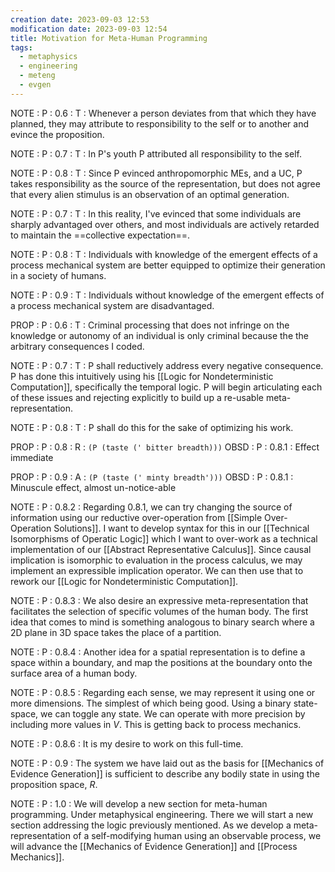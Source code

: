 ```yaml
---
creation date: 2023-09-03 12:53
modification date: 2023-09-03 12:54
title: Motivation for Meta-Human Programming
tags:
  - metaphysics
  - engineering
  - meteng
  - evgen
---
```

NOTE : P : 0.6 : T : Whenever a person deviates from that which they have planned, they may attribute to responsibility to the self or to another and evince the proposition. 

NOTE : P : 0.7 : T : In P's youth P attributed all responsibility to the self. 

NOTE : P : 0.8 : T : Since P evinced anthropomorphic MEs, and a UC, P takes responsibility as the source of the representation, but does not agree that every alien stimulus is an observation of an optimal generation.

NOTE : P : 0.7 : T : In this reality, I've evinced that some individuals are sharply advantaged over others, and most individuals are actively retarded to maintain the ==collective expectation==. 

NOTE : P : 0.8 : T : Individuals with knowledge of the emergent effects of a process mechanical system are better equipped to optimize their generation in a society of humans. 

NOTE : P : 0.9 : T : Individuals without knowledge of the emergent effects of a process mechanical system are disadvantaged.

PROP : P : 0.6 : T : Criminal processing that does not infringe on the knowledge or  autonomy of an individual is only criminal because the the arbitrary consequences I coded.

NOTE : P : 0.7 : T : P shall reductively address every negative consequence. P has done this intuitively using his [[Logic for Nondeterministic Computation]], specifically the temporal logic. P will begin articulating each of these issues and rejecting explicitly to build up a re-usable meta-representation. 

NOTE : P : 0.8 : T : P shall do this for the sake of optimizing his work.

PROP : P : 0.8 : R : `(P (taste (' bitter breadth)))`
OBSD : P : 0.8.1 : Effect immediate

PROP : P : 0.9 : A : `(P (taste (' minty breadth')))`
OBSD : P : 0.8.1 : Minuscule effect, almost un-notice-able

NOTE : P : 0.8.2 : Regarding 0.8.1, we can try changing the source of information using our reductive over-operation from [[Simple Over-Operation Solutions]]. I want to develop syntax for this in our [[Technical Isomorphisms of Operatic Logic]] which I want to over-work as a technical implementation of our [[Abstract Representative Calculus]]. Since causal implication is isomorphic to evaluation in the process calculus, we may implement an expressible implication operator. We can then use that to rework our [[Logic for Nondeterministic Computation]].

NOTE : P : 0.8.3 : We also desire an expressive meta-representation that facilitates the selection of specific volumes of the human body. The first idea that comes to mind is something analogous to binary search where a 2D plane in 3D space takes the place of a partition.

NOTE : P : 0.8.4 : Another idea for a spatial representation is to define a space within a boundary, and map the positions at the boundary onto the surface area of a human body.

NOTE : P : 0.8.5 : Regarding each sense, we may represent it using one or more dimensions. The simplest of which being good. Using a binary state-space, we can toggle any state. We can operate with more precision by including more values in $V$. This is getting back to process mechanics. 

NOTE : P : 0.8.6 : It is my desire to work on this full-time.

NOTE : P : 0.9 : The system we have laid out as the basis for [[Mechanics of Evidence Generation]] is sufficient to describe any bodily state in using the proposition space, $R$.

NOTE : P : 1.0 : We will develop a new section for meta-human programming. Under metaphysical engineering. There we will start a new section addressing the logic previously mentioned. As we develop a meta-representation of a self-modifying human using an observable process, we will advance the [[Mechanics of Evidence Generation]] and [[Process Mechanics]].